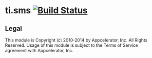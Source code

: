 ti.sms [![Build Status](https://magnum.travis-ci.com/appcelerator-modules/ti.sms.svg?token=C6poLybMz9ERuFX5KZsz)](https://magnum.travis-ci.com/appcelerator-modules/ti.sms)
============

## Legal

This module is Copyright (c) 2010-2014 by Appcelerator, Inc. All Rights Reserved. Usage of this module is subject to 
the Terms of Service agreement with Appcelerator, Inc.  

